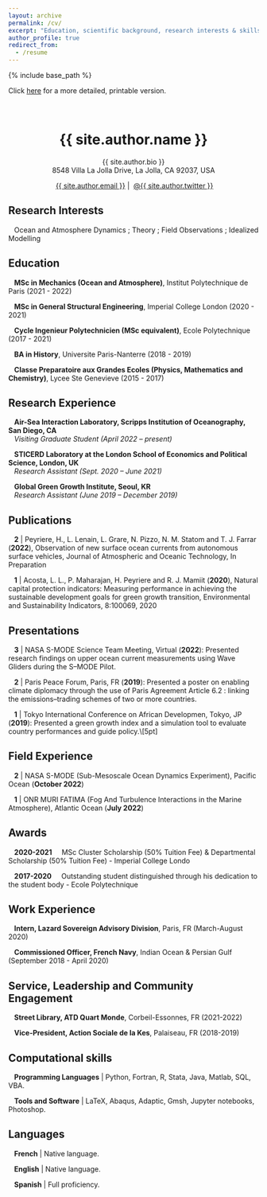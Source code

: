 ```yaml
---
layout: archive
permalink: /cv/
excerpt: "Education, scientific background, research interests & skills, and more."
author_profile: true
redirect_from:
  - /resume
---
```


{% include base_path %}

Click [here](/files/CV_Peyriere.pdf) for a more detailed, printable version.<br /><br /><br />

<h1 align="center">{{ site.author.name }}</h1>
<p align="center">{{ site.author.bio }} <br /> 8548 Villa La Jolla Drive, La Jolla, CA 92037, USA</p>
<p align="center"><i class="fas fa-envelope" aria-hidden="true"></i>&nbsp;<a href="mailto:{{ site.author.email }}" target="_blank">{{ site.author.email }}</a> &#124; <i class="fab fa-twitter" aria-hidden="true"></i>&nbsp;<a href="https://twitter.com/{{ site.author.twitter }}">@{{ site.author.twitter }}</a></p>

## Research Interests

&nbsp;&nbsp; Ocean and Atmosphere Dynamics ; Theory ; Field Observations ; Idealized Modelling

## Education 

&nbsp;&nbsp; **MSc in Mechanics (Ocean and Atmosphere)**, Institut Polytechnique de Paris (2021 - 2022)

&nbsp;&nbsp; **MSc in General Structural Engineering**, Imperial College London (2020 - 2021)

&nbsp;&nbsp; **Cycle Ingenieur Polytechnicien (MSc equivalent)**, Ecole Polytechnique (2017 - 2021)

&nbsp;&nbsp; **BA in History**, Universite Paris-Nanterre (2018 - 2019)

&nbsp;&nbsp; **Classe Preparatoire aux Grandes Ecoles (Physics, Mathematics and Chemistry)**, Lycee Ste Genevieve (2015 - 2017)

## Research Experience

&nbsp;&nbsp; **Air-Sea Interaction Laboratory, Scripps Institution of Oceanography, San Diego, CA** <br />
&nbsp;&nbsp; *Visiting Graduate Student (April 2022 – present)*

&nbsp;&nbsp; **STICERD Laboratory at the London School of Economics and Political Science, London, UK** <br />
&nbsp;&nbsp; *Research Assistant (Sept. 2020 – June 2021)*

&nbsp;&nbsp; **Global Green Growth Institute, Seoul, KR** <br />
&nbsp;&nbsp; *Research Assistant (June 2019 – December 2019)*

## Publications

&nbsp;&nbsp; **2** &#124; Peyriere, H.,  L. Lenain, L. Grare, N. Pizzo, N. M. Statom and T. J. Farrar (**2022**), Observation of new surface ocean currents from autonomous surface vehicles, Journal of Atmospheric and Oceanic Technology, In Preparation

&nbsp;&nbsp; **1** &#124; Acosta, L. L.,  P. Maharajan, H. Peyriere and R. J. Mamiit (**2020**), Natural capital protection indicators: Measuring performance in achieving the sustainable development goals for green growth transition, Environmental and Sustainability Indicators, 8:100069, 2020

## Presentations

&nbsp;&nbsp; **3** &#124; NASA S-MODE Science Team Meeting, Virtual (**2022**): Presented research findings on upper ocean current measurements using Wave Gliders during the S–MODE Pilot.

&nbsp;&nbsp; **2** &#124; Paris Peace Forum, Paris, FR (**2019**): Presented a poster on enabling climate diplomacy through the use of Paris Agreement Article 6.2 : linking the emissions–trading schemes of two or more countries. 

&nbsp;&nbsp; **1** &#124; Tokyo International Conference on African Developmen, Tokyo, JP (**2019**): Presented a green growth index and a simulation tool to evaluate country performances and guide policy.\\[5pt] 

## Field Experience

&nbsp;&nbsp; **2** &#124; NASA S-MODE (Sub-Mesoscale Ocean Dynamics Experiment), Pacific Ocean (**October 2022**)

&nbsp;&nbsp; **1** &#124; ONR MURI FATIMA (Fog And Turbulence Interactions in the Marine Atmosphere), Atlantic Ocean (**July 2022**) 
    
## Awards

&nbsp;&nbsp; **2020-2021** &nbsp;&nbsp;&nbsp; MSc Cluster Scholarship (50% Tuition Fee) & Departmental Scholarship (50% Tuition Fee) - Imperial College Londo<br /> 

&nbsp;&nbsp; **2017-2020** &nbsp;&nbsp;&nbsp; Outstanding student distinguished through his dedication to the student body - Ecole Polytechnique<br />

## Work Experience

&nbsp;&nbsp; **Intern, Lazard Sovereign Advisory Division**, Paris, FR (March-August 2020)

&nbsp;&nbsp; **Commissioned Officer, French Navy**, Indian Ocean & Persian Gulf (September 2018 - April 2020)

## Service, Leadership and Community Engagement

&nbsp;&nbsp; **Street Library, ATD Quart Monde**, Corbeil-Essonnes, FR (2021-2022)
  
&nbsp;&nbsp; **Vice-President, Action Sociale de la Kes**, Palaiseau, FR (2018-2019)

## Computational skills

&nbsp;&nbsp; **Programming Languages** &#124; Python, Fortran, R, Stata, Java, Matlab, SQL, VBA.

&nbsp;&nbsp; **Tools and Software** &#124; LaTeX, Abaqus, Adaptic, Gmsh, Jupyter notebooks, Photoshop.

## Languages

&nbsp;&nbsp; **French** &#124; Native language.

&nbsp;&nbsp; **English** &#124; Native language.

&nbsp;&nbsp; **Spanish** &#124; Full proficiency.

